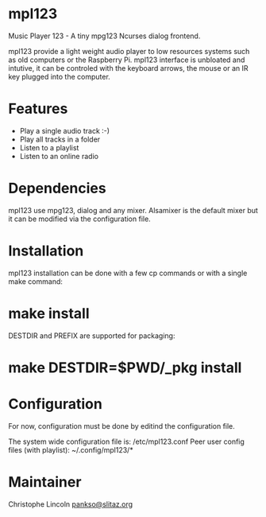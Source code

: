 mpl123
======

Music Player 123 - A tiny mpg123 Ncurses dialog frontend.

mpl123 provide a light weight audio player to low resources systems such
as old computers or the Raspberry Pi. mpl123 interface is unbloated and 
intutive, it can be controled with the keyboard arrows, the mouse or an
IR key plugged into the computer.

Features
========

  * Play a single audio track :-)
  * Play all tracks in a folder
  * Listen to a playlist
  * Listen to an online radio

Dependencies
============
mpl123 use mpg123, dialog and any mixer. Alsamixer is the default mixer
but it can be modified via the configuration file.

Installation
============
mpl123 installation can be done with a few cp commands or with a single
make command:

# make install

DESTDIR and PREFIX are supported for packaging:

# make DESTDIR=$PWD/_pkg install

Configuration
=============
For now, configuration must be done by editind the configuration file.

The system wide configuration file is: /etc/mpl123.conf
Peer user config files (with playlist): ~/.config/mpl123/*

Maintainer
==========
Christophe Lincoln <pankso@slitaz.org>
